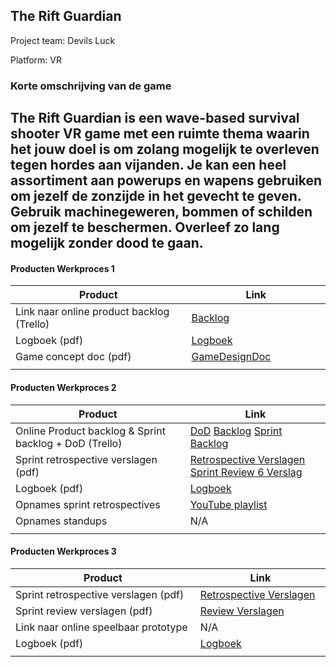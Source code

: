 ## The Rift Guardian
Project team: Devils Luck

Platform:
VR

### Korte omschrijving van de game
The Rift Guardian is een wave-based survival shooter VR game met een ruimte thema    waarin het jouw doel is om zolang mogelijk te overleven tegen hordes aan vijanden.
Je kan een heel assortiment aan powerups en wapens gebruiken om jezelf de zonzijde in het gevecht te geven. Gebruik machinegeweren, bommen of schilden om jezelf te beschermen. Overleef zo lang mogelijk zonder dood te gaan.
---
#### Producten Werkproces 1
| Product  | Link |
| ------ |  ------ |
| Link naar online product backlog (Trello) | [Backlog](https://unreal-academy.codecks.io/decks/109-product-backlog)
| Logboek (pdf)                             | [Logboek](producten/Stand-ups%20-%20VRShooter%202024%20-%20Periode%204.pdf)
| Game concept doc (pdf)                    | [GameDesignDoc](https://unreal-academy.codecks.io/decks/148-functioneel-ontwerp/card/4x1-memory-eraser)
|<img width=500/>|<img width=300/>|
   
#### Producten Werkproces 2
| Product  | Link |
| ------ |  ------ |
| Online Product backlog & Sprint backlog + DoD (Trello)    | [DoD](https://unreal-academy.codecks.io/card/3qj-definition-of-done-dod) [Backlog](https://unreal-academy.codecks.io/decks/109-product-backlog) [Sprint Backlog](https://unreal-academy.codecks.io/decks/152-sprint-backlog-06)
| Sprint retrospective verslagen (pdf)                      | [Retrospective Verslagen](producten\Retrospective%20Verslag.pdf) [Sprint Review 6 Verslag](producten\Sprint%20Review%20verslag.pdf)
| Logboek (pdf)                                             | [Logboek](producten/Stand-ups%20-%20VRShooter%202024%20-%20Periode%204.pdf)
| Opnames sprint retrospectives        | [YouTube playlist](https://www.youtube.com/playlist?list=PLnBx3KKOKHtALh1aE0SLvpywmG3A-yhSj)
| Opnames standups                          | N/A
|<img width=500/>|<img width=300/>|
   
#### Producten Werkproces 3
| Product  | Link |
| ------ |  ------ |
| Sprint retrospective verslagen (pdf)  | [Retrospective Verslagen](producten\Retrospective%20Verslag.pdf)
| Sprint review verslagen (pdf)         | [Review Verslagen](producten\Sprint%20Review%20verslag.pdf)
| Link naar online speelbaar prototype  | N/A
| Logboek (pdf)                         | [Logboek](producten/Stand-ups%20-%20VRShooter%202024%20-%20Periode%204.pdf)
|<img width=500/>|<img width=300/>|

   [Backlog]: <https://trello.com/b/hik72z4q/mythe-2019-voorbeeld-trello>
   [Logboek]: <https://github.com/BerendWeij/agp_inlever_template/blob/master/producten/logboek.pdf>
   [GameDesignDoc]: <https://github.com/BerendWeij/agp_inlever_template/blob/master/producten/GameDesignDoc.pdf>
   [RetrospectiveVerslagen]: <https://github.com/BerendWeij/agp_inlever_template/blob/master/producten/RetrospectiveVerslagen.pdf>
   [ReviewVerslagen]: <https://github.com/BerendWeij/agp_inlever_template/blob/master/producten/ReviewVerslagen.pdf>
   [Prototype]: <https://www.mijnmytheprototype.nl>
   [Folder op teams]: <https://www.linknaarmijnfolderopteams.nl>
   
